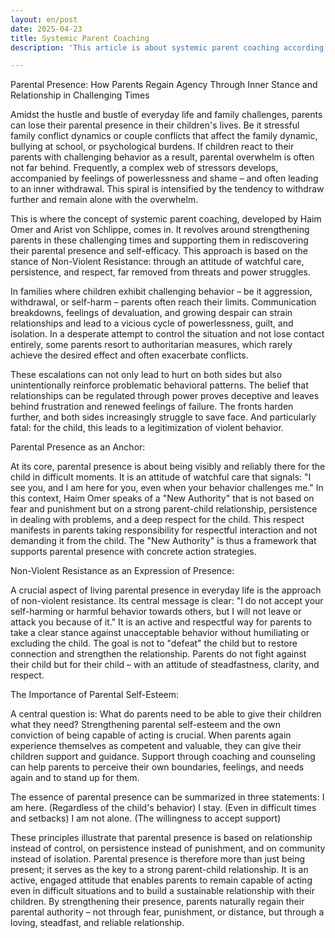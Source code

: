 ```yaml
---
layout: en/post
date: 2025-04-23
title: Systemic Parent Coaching
description: 'This article is about systemic parent coaching according to Haim Omer. It sheds light on the concept of parental presence.'

---
```

Parental Presence: How Parents Regain Agency Through Inner Stance and Relationship in Challenging Times


Amidst the hustle and bustle of everyday life and family challenges, parents can lose their parental presence in their children's lives. Be it stressful family conflict dynamics or couple conflicts that affect the family dynamic, bullying at school, or psychological burdens. If children react to their parents with challenging behavior as a result, parental overwhelm is often not far behind.
Frequently, a complex web of stressors develops, accompanied by feelings of powerlessness and shame – and often leading to an inner withdrawal. This spiral is intensified by the tendency to withdraw further and remain alone with the overwhelm.

This is where the concept of systemic parent coaching, developed by Haim Omer and Arist von Schlippe, comes in. It revolves around strengthening parents in these challenging times and supporting them in rediscovering their parental presence and self-efficacy. This approach is based on the stance of Non-Violent Resistance: through an attitude of watchful care, persistence, and respect, far removed from threats and power struggles.




In families where children exhibit challenging behavior – be it aggression, withdrawal, or self-harm – parents often reach their limits. Communication breakdowns, feelings of devaluation, and growing despair can strain relationships and lead to a vicious cycle of powerlessness, guilt, and isolation. In a desperate attempt to control the situation and not lose contact entirely, some parents resort to authoritarian measures, which rarely achieve the desired effect and often exacerbate conflicts.

These escalations can not only lead to hurt on both sides but also unintentionally reinforce problematic behavioral patterns. The belief that relationships can be regulated through power proves deceptive and leaves behind frustration and renewed feelings of failure. The fronts harden further, and both sides increasingly struggle to save face. And particularly fatal: for the child, this leads to a legitimization of violent behavior.


Parental Presence as an Anchor:

At its core, parental presence is about being visibly and reliably there for the child in difficult moments. It is an attitude of watchful care that signals: "I see you, and I am here for you, even when your behavior challenges me."
In this context, Haim Omer speaks of a "New Authority" that is not based on fear and punishment but on a strong parent-child relationship, persistence in dealing with problems, and a deep respect for the child. This respect manifests in parents taking responsibility for respectful interaction and not demanding it from the child. The "New Authority" is thus a framework that supports parental presence with concrete action strategies.


Non-Violent Resistance as an Expression of Presence: 

A crucial aspect of living parental presence in everyday life is the approach of non-violent resistance. Its central message is clear: "I do not accept your self-harming or harmful behavior towards others, but I will not leave or attack you because of it." It is an active and respectful way for parents to take a clear stance against unacceptable behavior without humiliating or excluding the child.
The goal is not to "defeat" the child but to restore connection and strengthen the relationship. Parents do not fight against their child but for their child – with an attitude of steadfastness, clarity, and respect.





The Importance of Parental Self-Esteem:

A central question is: What do parents need to be able to give their children what they need? Strengthening parental self-esteem and the own conviction of being capable of acting is crucial. When parents again experience themselves as competent and valuable, they can give their children support and guidance. Support through coaching and counseling can help parents to perceive their own boundaries, feelings, and needs again and to stand up for them.

The essence of parental presence can be summarized in three statements:
    I am here. (Regardless of the child's behavior)
    I stay. (Even in difficult times and setbacks)
    I am not alone. (The willingness to accept support)

These principles illustrate that parental presence is based on relationship instead of control, on persistence instead of punishment, and on community instead of isolation.
Parental presence is therefore more than just being present; it serves as the key to a strong parent-child relationship. It is an active, engaged attitude that enables parents to remain capable of acting even in difficult situations and to build a sustainable relationship with their children. By strengthening their presence, parents naturally regain their parental authority – not through fear, punishment, or distance, but through a loving, steadfast, and reliable relationship.